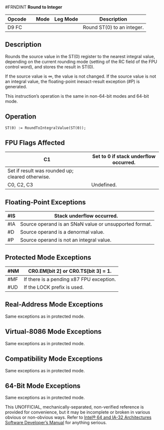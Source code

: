 #FRNDINT
**Round to Integer**

| Opcode |     | Mode | Leg Mode | Description                |
| ------ | --- | ---- | -------- | -------------------------- |
| D9 FC  |     |      |          | Round ST(0) to an integer. |

## Description

Rounds the source value in the ST(0) register to the nearest integral value, depending on the current rounding mode (setting of the RC field of the FPU control word), and stores the result in ST(0).

If the source value is ∞, the value is not changed. If the source value is not an integral value, the floating-point inexact-result exception (#​P) is generated.

This instruction’s operation is the same in non-64-bit modes and 64-bit mode.

## Operation

```
ST(0) := RoundToIntegralValue(ST(0));

```

## FPU Flags Affected

| C1                                               | Set to 0 if stack underflow occurred. |
| ------------------------------------------------ | ------------------------------------- |
| Set if result was rounded up; cleared otherwise. |
| C0, C2, C3                                       | Undefined.                            |

## Floating-Point Exceptions

| \#​IS | Stack underflow occurred.                              |
| ----- | ------------------------------------------------------ |
| \#​IA | Source operand is an SNaN value or unsupported format. |
| #​D   | Source operand is a denormal value.                    |
| #​P   | Source operand is not an integral value.               |

## Protected Mode Exceptions

| \#​NM  | CR0.EM[bit 2] or CR0.TS[bit 3] = 1.      |
| ------ | ---------------------------------------- |
| \#​​MF | If there is a pending x87 FPU exception. |
| #​​​UD | If the LOCK prefix is used.              |

## Real-Address Mode Exceptions

Same exceptions as in protected mode.

## Virtual-8086 Mode Exceptions

Same exceptions as in protected mode.

## Compatibility Mode Exceptions

Same exceptions as in protected mode.

## 64-Bit Mode Exceptions

Same exceptions as in protected mode.

This UNOFFICIAL, mechanically-separated, non-verified reference is provided for convenience, but it may be
incomplete or broken in various obvious or non-obvious
ways. Refer to [Intel® 64 and IA-32 Architectures Software Developer’s Manual](https://software.intel.com/en-us/download/intel-64-and-ia-32-architectures-sdm-combined-volumes-1-2a-2b-2c-2d-3a-3b-3c-3d-and-4) for anything serious.
